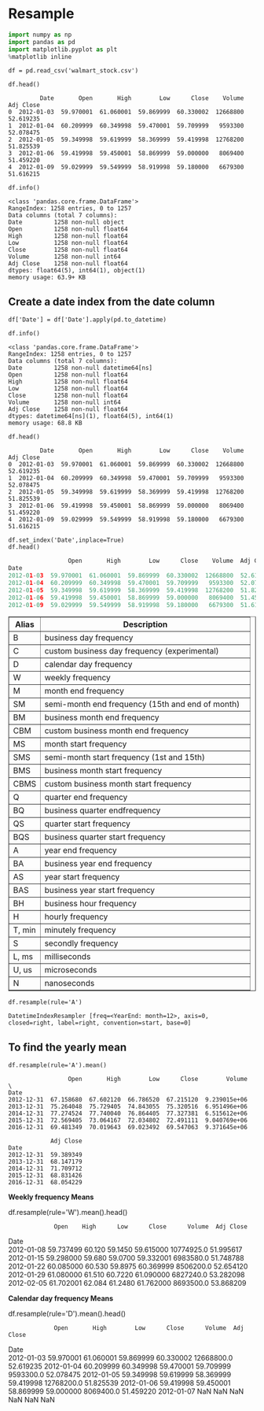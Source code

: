 Resample
===
```py
import numpy as np
import pandas as pd
import matplotlib.pyplot as plt
%matplotlib inline
```
```
df = pd.read_csv('walmart_stock.csv')
```
```
df.head()
```
```
         Date       Open       High        Low      Close    Volume  Adj Close
0  2012-01-03  59.970001  61.060001  59.869999  60.330002  12668800  52.619235
1  2012-01-04  60.209999  60.349998  59.470001  59.709999   9593300  52.078475
2  2012-01-05  59.349998  59.619999  58.369999  59.419998  12768200  51.825539
3  2012-01-06  59.419998  59.450001  58.869999  59.000000   8069400  51.459220
4  2012-01-09  59.029999  59.549999  58.919998  59.180000   6679300  51.616215
```
```
df.info()
```
```
<class 'pandas.core.frame.DataFrame'>
RangeIndex: 1258 entries, 0 to 1257
Data columns (total 7 columns):
Date         1258 non-null object
Open         1258 non-null float64
High         1258 non-null float64
Low          1258 non-null float64
Close        1258 non-null float64
Volume       1258 non-null int64
Adj Close    1258 non-null float64
dtypes: float64(5), int64(1), object(1)
memory usage: 63.9+ KB
```
## Create a date index from the date column
```
df['Date'] = df['Date'].apply(pd.to_datetime)
```
```
df.info()
```
```
<class 'pandas.core.frame.DataFrame'>
RangeIndex: 1258 entries, 0 to 1257
Data columns (total 7 columns):
Date         1258 non-null datetime64[ns]
Open         1258 non-null float64
High         1258 non-null float64
Low          1258 non-null float64
Close        1258 non-null float64
Volume       1258 non-null int64
Adj Close    1258 non-null float64
dtypes: datetime64[ns](1), float64(5), int64(1)
memory usage: 68.8 KB
```
```
df.head()
```
```
         Date       Open       High        Low      Close    Volume  Adj Close
0  2012-01-03  59.970001  61.060001  59.869999  60.330002  12668800  52.619235
1  2012-01-04  60.209999  60.349998  59.470001  59.709999   9593300  52.078475
2  2012-01-05  59.349998  59.619999  58.369999  59.419998  12768200  51.825539
3  2012-01-06  59.419998  59.450001  58.869999  59.000000   8069400  51.459220
4  2012-01-09  59.029999  59.549999  58.919998  59.180000   6679300  51.616215
```
```
df.set_index('Date',inplace=True)
df.head()
```
```py
                 Open       High        Low      Close    Volume  Adj Close
Date                                                                       
2012-01-03  59.970001  61.060001  59.869999  60.330002  12668800  52.619235
2012-01-04  60.209999  60.349998  59.470001  59.709999   9593300  52.078475
2012-01-05  59.349998  59.619999  58.369999  59.419998  12768200  51.825539
2012-01-06  59.419998  59.450001  58.869999  59.000000   8069400  51.459220
2012-01-09  59.029999  59.549999  58.919998  59.180000   6679300  51.616215
```

<table border="1" class="docutils">
<colgroup>
<col width="13%" />
<col width="87%" />
</colgroup>
<thead valign="bottom">
<tr class="row-odd"><th class="head">Alias</th>
<th class="head">Description</th>
</tr>
</thead>
<tbody valign="top">
<tr class="row-even"><td>B</td>
<td>business day frequency</td>
</tr>
<tr class="row-odd"><td>C</td>
<td>custom business day frequency (experimental)</td>
</tr>
<tr class="row-even"><td>D</td>
<td>calendar day frequency</td>
</tr>
<tr class="row-odd"><td>W</td>
<td>weekly frequency</td>
</tr>
<tr class="row-even"><td>M</td>
<td>month end frequency</td>
</tr>
<tr class="row-odd"><td>SM</td>
<td>semi-month end frequency (15th and end of month)</td>
</tr>
<tr class="row-even"><td>BM</td>
<td>business month end frequency</td>
</tr>
<tr class="row-odd"><td>CBM</td>
<td>custom business month end frequency</td>
</tr>
<tr class="row-even"><td>MS</td>
<td>month start frequency</td>
</tr>
<tr class="row-odd"><td>SMS</td>
<td>semi-month start frequency (1st and 15th)</td>
</tr>
<tr class="row-even"><td>BMS</td>
<td>business month start frequency</td>
</tr>
<tr class="row-odd"><td>CBMS</td>
<td>custom business month start frequency</td>
</tr>
<tr class="row-even"><td>Q</td>
<td>quarter end frequency</td>
</tr>
<tr class="row-odd"><td>BQ</td>
<td>business quarter endfrequency</td>
</tr>
<tr class="row-even"><td>QS</td>
<td>quarter start frequency</td>
</tr>
<tr class="row-odd"><td>BQS</td>
<td>business quarter start frequency</td>
</tr>
<tr class="row-even"><td>A</td>
<td>year end frequency</td>
</tr>
<tr class="row-odd"><td>BA</td>
<td>business year end frequency</td>
</tr>
<tr class="row-even"><td>AS</td>
<td>year start frequency</td>
</tr>
<tr class="row-odd"><td>BAS</td>
<td>business year start frequency</td>
</tr>
<tr class="row-even"><td>BH</td>
<td>business hour frequency</td>
</tr>
<tr class="row-odd"><td>H</td>
<td>hourly frequency</td>
</tr>
<tr class="row-even"><td>T, min</td>
<td>minutely frequency</td>
</tr>
<tr class="row-odd"><td>S</td>
<td>secondly frequency</td>
</tr>
<tr class="row-even"><td>L, ms</td>
<td>milliseconds</td>
</tr>
<tr class="row-odd"><td>U, us</td>
<td>microseconds</td>
</tr>
<tr class="row-even"><td>N</td>
<td>nanoseconds</td>
</tr>
</tbody>
</table>

```
df.resample(rule='A')
```
```
DatetimeIndexResampler [freq=<YearEnd: month=12>, axis=0, closed=right, label=right, convention=start, base=0]
```
## To find the yearly mean
```
df.resample(rule='A').mean()
```
```
                 Open       High        Low      Close        Volume  \
Date                                                                   
2012-12-31  67.158680  67.602120  66.786520  67.215120  9.239015e+06   
2013-12-31  75.264048  75.729405  74.843055  75.320516  6.951496e+06   
2014-12-31  77.274524  77.740040  76.864405  77.327381  6.515612e+06   
2015-12-31  72.569405  73.064167  72.034802  72.491111  9.040769e+06   
2016-12-31  69.481349  70.019643  69.023492  69.547063  9.371645e+06   

            Adj Close  
Date                   
2012-12-31  59.389349  
2013-12-31  68.147179  
2014-12-31  71.709712  
2015-12-31  68.831426  
2016-12-31  68.054229  
```
**Weekly frequency Means**

df.resample(rule='W').mean().head()

                 Open    High      Low      Close      Volume  Adj Close
Date                                                                    
2012-01-08  59.737499  60.120  59.1450  59.615000  10774925.0  51.995617
2012-01-15  59.298000  59.680  59.0700  59.332001   6983580.0  51.748788
2012-01-22  60.085000  60.530  59.8975  60.369999   8506200.0  52.654120
2012-01-29  61.080000  61.510  60.7220  61.090000   6827240.0  53.282098
2012-02-05  61.702001  62.084  61.2480  61.762000   8693500.0  53.868209

**Calendar day frequency Means**

df.resample(rule='D').mean().head()

                 Open       High        Low      Close      Volume  Adj Close
Date                                                                         
2012-01-03  59.970001  61.060001  59.869999  60.330002  12668800.0  52.619235
2012-01-04  60.209999  60.349998  59.470001  59.709999   9593300.0  52.078475
2012-01-05  59.349998  59.619999  58.369999  59.419998  12768200.0  51.825539
2012-01-06  59.419998  59.450001  58.869999  59.000000   8069400.0  51.459220
2012-01-07        NaN        NaN        NaN        NaN         NaN        NaN


<!--stackedit_data:
eyJoaXN0b3J5IjpbLTE0MTM5NTcyNV19
-->